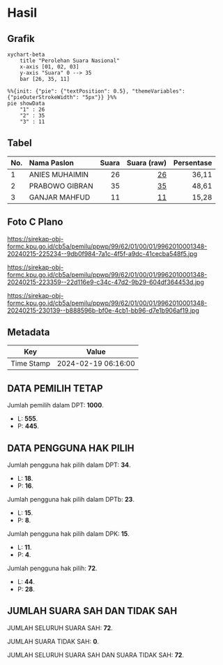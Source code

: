 # Hasil

## Grafik

```mermaid
xychart-beta
    title "Perolehan Suara Nasional"
    x-axis [01, 02, 03]
    y-axis "Suara" 0 --> 35
    bar [26, 35, 11]
```

```mermaid
%%{init: {"pie": {"textPosition": 0.5}, "themeVariables": {"pieOuterStrokeWidth": "5px"}} }%%
pie showData
    "1" : 26
    "2" : 35
    "3" : 11
```

## Tabel

| No. | Nama Paslon    | Suara | Suara (raw) | Persentase |
|:--- |:-------------- | -----:| -----------:| ----------:|
| 1   | ANIES MUHAIMIN | 26    | [26][p-1]   | 36,11      |
| 2   | PRABOWO GIBRAN | 35    | [35][p-2]   | 48,61      |
| 3   | GANJAR MAHFUD  | 11    | [11][p-3]   | 15,28      |


[p-1]: https://github.com/gigit-pemilu/pemilu-2024/blob/main/pilpres/hitung-suara/sub/99-luar-negeri/sub/62-kuala-lumpur-malaysia/sub/01-kuala-lumpur-malaysia/sub/0001-kuala-lumpur-malaysia/sub/348-tps-035/sub/paslon-1.txt
[p-2]: https://github.com/gigit-pemilu/pemilu-2024/blob/main/pilpres/hitung-suara/sub/99-luar-negeri/sub/62-kuala-lumpur-malaysia/sub/01-kuala-lumpur-malaysia/sub/0001-kuala-lumpur-malaysia/sub/348-tps-035/sub/paslon-2.txt
[p-3]: https://github.com/gigit-pemilu/pemilu-2024/blob/main/pilpres/hitung-suara/sub/99-luar-negeri/sub/62-kuala-lumpur-malaysia/sub/01-kuala-lumpur-malaysia/sub/0001-kuala-lumpur-malaysia/sub/348-tps-035/sub/paslon-3.txt

## Foto C Plano

https://sirekap-obj-formc.kpu.go.id/cb5a/pemilu/ppwp/99/62/01/00/01/9962010001348-20240215-225234--9db0f984-7a1c-4f5f-a9dc-41cecba548f5.jpg

https://sirekap-obj-formc.kpu.go.id/cb5a/pemilu/ppwp/99/62/01/00/01/9962010001348-20240215-223359--22d116e9-c34c-47d2-9b29-604df364453d.jpg

https://sirekap-obj-formc.kpu.go.id/cb5a/pemilu/ppwp/99/62/01/00/01/9962010001348-20240215-230139--b888596b-bf0e-4cb1-bb96-d7e1b906af19.jpg


## Metadata

| Key        | Value               |
| ---------- | ------------------- |
| Time Stamp | 2024-02-19 06:16:00 |


## DATA PEMILIH TETAP

Jumlah pemilih dalam DPT: **1000**.
 * L: **555**.
 * P: **445**.

## DATA PENGGUNA HAK PILIH

Jumlah pengguna hak pilih dalam DPT: **34**.
 * L: **18**.
 * P: **16**.

Jumlah pengguna hak pilih dalam DPTb: **23**.
 * L: **15**.
 * P: **8**.

Jumlah pengguna hak pilih dalam DPK: **15**.
 * L: **11**.
 * P: **4**.

Jumlah pengguna hak pilih: **72**.
 * L: **44**.
 * P: **28**.

## JUMLAH SUARA SAH DAN TIDAK SAH

JUMLAH SELURUH SUARA SAH: **72**.

JUMLAH SUARA TIDAK SAH: **0**.

JUMLAH SELURUH SUARA SAH DAN SUARA TIDAK SAH: **72**.


